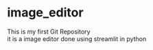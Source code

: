 # image_editor
This is my first Git Repository
<br>
it is a image editor done using streamlit in python